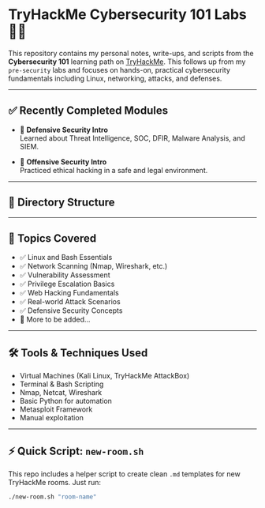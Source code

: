 # TryHackMe Cybersecurity 101 Labs 🧠🔐

This repository contains my personal notes, write-ups, and scripts from the **Cybersecurity 101** learning path on [TryHackMe](https://tryhackme.com/). This follows up from my `pre-security` labs and focuses on hands-on, practical cybersecurity fundamentals including Linux, networking, attacks, and defenses.

---

## ✅ Recently Completed Modules

- 🔹 **Defensive Security Intro**  
  Learned about Threat Intelligence, SOC, DFIR, Malware Analysis, and SIEM.

- 🔹 **Offensive Security Intro**  
  Practiced ethical hacking in a safe and legal environment.

---

## 📂 Directory Structure

---

## 📘 Topics Covered

- ✅ Linux and Bash Essentials  
- ✅ Network Scanning (Nmap, Wireshark, etc.)  
- ✅ Vulnerability Assessment  
- ✅ Privilege Escalation Basics  
- ✅ Web Hacking Fundamentals  
- ✅ Real-world Attack Scenarios  
- ✅ Defensive Security Concepts  
- 🚧 More to be added...

---

## 🛠️ Tools & Techniques Used

- Virtual Machines (Kali Linux, TryHackMe AttackBox)
- Terminal & Bash Scripting
- Nmap, Netcat, Wireshark
- Basic Python for automation
- Metasploit Framework
- Manual exploitation

---

## ⚡ Quick Script: `new-room.sh`

This repo includes a helper script to create clean `.md` templates for new TryHackMe rooms. Just run:

```bash
./new-room.sh "room-name"
